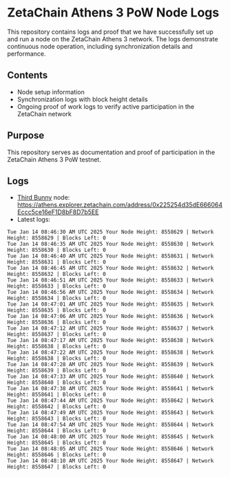 # ZetaChain Athens 3 PoW Node Logs
This repository contains logs and proof that we have successfully set up and run a node on the ZetaChain Athens 3 network. The logs demonstrate continuous node operation, including synchronization details and performance.

## Contents
- Node setup information
- Synchronization logs with block height details
- Ongoing proof of work logs to verify active participation in the ZetaChain network

## Purpose
This repository serves as documentation and proof of participation in the ZetaChain Athens 3 PoW testnet.

## Logs

- [Third Bunny](https://thirdbunny.xyz/) node: https://athens.explorer.zetachain.com/address/0x225254d35dE666064Eccc5ce16eF1D8bF8D7b5EE
- Latest logs:
```
Tue Jan 14 08:46:30 AM UTC 2025 Your Node Height: 8558629 | Network Height: 8558629 | Blocks Left: 0
Tue Jan 14 08:46:35 AM UTC 2025 Your Node Height: 8558630 | Network Height: 8558630 | Blocks Left: 0
Tue Jan 14 08:46:40 AM UTC 2025 Your Node Height: 8558631 | Network Height: 8558631 | Blocks Left: 0
Tue Jan 14 08:46:45 AM UTC 2025 Your Node Height: 8558632 | Network Height: 8558632 | Blocks Left: 0
Tue Jan 14 08:46:51 AM UTC 2025 Your Node Height: 8558633 | Network Height: 8558633 | Blocks Left: 0
Tue Jan 14 08:46:56 AM UTC 2025 Your Node Height: 8558634 | Network Height: 8558634 | Blocks Left: 0
Tue Jan 14 08:47:01 AM UTC 2025 Your Node Height: 8558635 | Network Height: 8558635 | Blocks Left: 0
Tue Jan 14 08:47:06 AM UTC 2025 Your Node Height: 8558636 | Network Height: 8558636 | Blocks Left: 0
Tue Jan 14 08:47:12 AM UTC 2025 Your Node Height: 8558637 | Network Height: 8558637 | Blocks Left: 0
Tue Jan 14 08:47:17 AM UTC 2025 Your Node Height: 8558638 | Network Height: 8558638 | Blocks Left: 0
Tue Jan 14 08:47:22 AM UTC 2025 Your Node Height: 8558638 | Network Height: 8558638 | Blocks Left: 0
Tue Jan 14 08:47:28 AM UTC 2025 Your Node Height: 8558639 | Network Height: 8558639 | Blocks Left: 0
Tue Jan 14 08:47:33 AM UTC 2025 Your Node Height: 8558640 | Network Height: 8558640 | Blocks Left: 0
Tue Jan 14 08:47:38 AM UTC 2025 Your Node Height: 8558641 | Network Height: 8558641 | Blocks Left: 0
Tue Jan 14 08:47:44 AM UTC 2025 Your Node Height: 8558642 | Network Height: 8558642 | Blocks Left: 0
Tue Jan 14 08:47:49 AM UTC 2025 Your Node Height: 8558643 | Network Height: 8558643 | Blocks Left: 0
Tue Jan 14 08:47:54 AM UTC 2025 Your Node Height: 8558644 | Network Height: 8558644 | Blocks Left: 0
Tue Jan 14 08:48:00 AM UTC 2025 Your Node Height: 8558645 | Network Height: 8558645 | Blocks Left: 0
Tue Jan 14 08:48:05 AM UTC 2025 Your Node Height: 8558646 | Network Height: 8558646 | Blocks Left: 0
Tue Jan 14 08:48:10 AM UTC 2025 Your Node Height: 8558647 | Network Height: 8558647 | Blocks Left: 0
```
